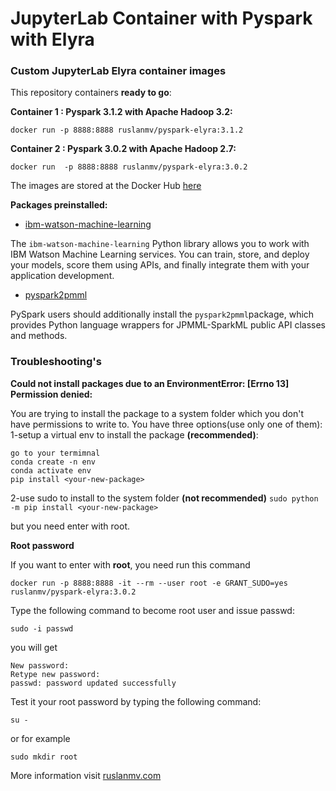 # JupyterLab Container with Pyspark with Elyra





### Custom JupyterLab Elyra container images

This repository containers **ready to go**:

**Container 1 : Pyspark 3.1.2 with Apache Hadoop 3.2:**

```
docker run -p 8888:8888 ruslanmv/pyspark-elyra:3.1.2
```



**Container 2 :  Pyspark 3.0.2 with Apache Hadoop 2.7:**

```
docker run  -p 8888:8888 ruslanmv/pyspark-elyra:3.0.2
```



The images are stored at the Docker Hub [here](https://hub.docker.com/repository/docker/ruslanmv/pyspark-elyra)

**Packages preinstalled:**



- [ibm-watson-machine-learning](http://ibm-wml-api-pyclient.mybluemix.net/#id564)

The `ibm-watson-machine-learning` Python library allows you to work with IBM Watson Machine Learning services. You can train, store, and deploy your models, score them using APIs, and finally integrate them with your application development. 

- [pyspark2pmml](https://github.com/jpmml/pyspark2pmml)

PySpark users should additionally install the `pyspark2pmml`package, which provides Python language wrappers for JPMML-SparkML public API classes and methods. 



### **Troubleshooting's**

**Could not install packages due to an EnvironmentError: [Errno 13] Permission denied:**

You are trying to install the package to a system folder which you don't have permissions to write to.
You have three options(use only one of them):
1-setup a virtual env to install the package **(recommended)**:

```
go to your termimnal
conda create -n env
conda activate env
pip install <your-new-package>
```



2-use sudo to install to the system folder **(not recommended)**
`sudo python -m pip install <your-new-package>`

but you need enter with root.

**Root password**

If you want to enter with **root**, you need run this command

```
docker run -p 8888:8888 -it --rm --user root -e GRANT_SUDO=yes ruslanmv/pyspark-elyra:3.0.2
```

Type the following command to become root user and issue passwd:

```
sudo -i passwd
```

you will get 

```
New password: 
Retype new password: 
passwd: password updated successfully
```

Test it your root password by typing the following command:

```
su -
```

or for example

```
sudo mkdir root
```

More information visit [ruslanmv.com](https://ruslanmv.com/blog/Docker-Container-with-Pyspark-and-Jupyter-and-Elyra)

